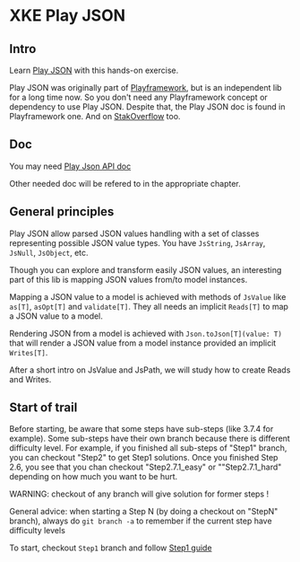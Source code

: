 XKE Play JSON
==============

## Intro
Learn [Play JSON](https://www.playframework.com/documentation/2.7.x/ScalaJson) with this hands-on exercise.

Play JSON was originally part of [Playframework](https://www.playframework.com), but is an independent lib for a long time now. So you don't need any Playframework concept or dependency to use Play JSON.
Despite that, the Play JSON doc is found in Playframework one. And on [StakOverflow](https://stackoverflow.com/search?q=play+json) too.

## Doc
You may need [Play Json API doc](https://www.playframework.com/documentation/2.6.x/api/scala/index.html#package)

Other needed doc will be refered to in the appropriate chapter.

## General principles

Play JSON allow parsed JSON values handling with a set of classes representing possible JSON value types.
You have `JsString`, `JsArray`, `JsNull`, `JsObject`, etc.

Though you can explore and transform easily JSON values, an interesting part of this lib is mapping JSON values from/to model instances.

Mapping a JSON value to a model is achieved with methods of `JsValue` like `as[T]`, `asOpt[T]` and `validate[T]`. They all needs an implicit `Reads[T]` to map a JSON value to a model.

Rendering JSON from a model is achieved with `Json.toJson[T](value: T)` that will render a JSON value from a model instance provided an implicit `Writes[T]`.

After a short intro on JsValue and JsPath, we will study how to create Reads and Writes.

## Start of trail

Before starting, be aware that some steps have sub-steps (like 3.7.4 for example). Some sub-steps have their own branch because there is different difficulty level.
For example, if you finished all sub-steps of "Step1" branch, you can checkout "Step2" to get Step1 solutions.
Once you finished Step 2.6, you see that you chan checkout "Step2.7.1_easy" or ""Step2.7.1_hard" depending on how much you want to be hurt.

WARNING: checkout of any branch will give solution for former steps !

General advice: when starting a Step N (by doing a checkout on "StepN" branch), always do `git branch -a` to remember if the current step have difficulty levels

To start, checkout `Step1` branch and follow [Step1 guide](doc/Step1.md)

